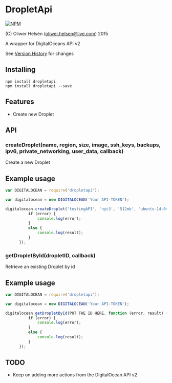 DropletApi
=======

[![NPM](https://nodei.co/npm/dropletapi.png?downloads=true&stars=true)](https://nodei.co/npm/dropletapi/)

(C) Oliwer Helsén (oliwer.helsen@live.com) 2015

A wrapper for DigitalOceans API v2

See [Version History](https://github.com/oliwerhelsen/DigitalOcean-API-v2/wiki/Version-History) for changes

Installing
----------

```
npm install dropletapi
npm install dropletapi --save
```

Features
--------

* Create new Droplet

API
---


### createDroplet(name, region, size, image, ssh_keys, backups, ipv6, private_networking, user_data, callback)

Create a new Droplet

Example usage
-------------

```javascript
var DIGITALOCEAN = require('dropletapi');

var digitalocean = new DIGITALOCEAN('Your API-TOKEN');

digitalocean.createDroplet('testingAPI', 'nyc3', '512mb', 'ubuntu-14-04-x64', null, false, true, null, null, function (error, result) {
          if (error) {
              console.log(error);
          }
          else {
              console.log(result);
          }
      });

```

### getDropletById(dropletID, callback)

Retrieve an existing Droplet by id

Example usage
-------------

```javascript
var DIGITALOCEAN = require('dropletapi');

var digitalocean = new DIGITALOCEAN('Your API-TOKEN');

digitalocean.getDropletById(PUT THE ID HERE, function (error, result) {
          if (error) {
              console.log(error);
          }
          else {
              console.log(result);
          }
      });

```

TODO
----
* Keep on adding more actions from the DigitalOcean API v2
